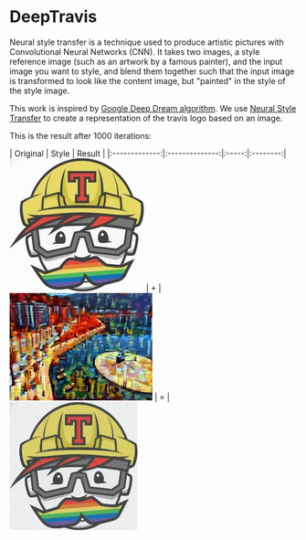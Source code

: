 # DeepTravis

Neural style transfer is a technique used to produce artistic pictures with Convolutional Neural Networks (CNN).  It takes two images, a style reference image (such as an artwork by a famous painter), and the input image you want to style, and blend them together such that the input image is transformed to look like the content image, but "painted" in the style of the style image.

This work is inspired by [Google Deep Dream algorithm](https://en.wikipedia.org/wiki/DeepDream). We use [Neural Style Transfer](https://en.wikipedia.org/wiki/Neural_Style_Transfer) to create a representation of the travis logo based on an image.

This is the result after 1000 iterations: 

| Original | Style | Result |
|:-------------:|:--------------:|:-----:|:--------:|
![Alt Text](/participants/cesarsv/DeepTravis/img/travis.jpg ) | + | ![Alt Text](/participants/cesarsv/DeepTravis/img/style.jpg) | = | ![Alt Text](/participants/cesarsv/DeepTravis/img/result.gif) 
 
